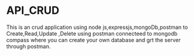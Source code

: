 # API_CRUD
This is an crud application using node js,expressjs,mongoDb,postman to Create,Read,Update ,Delete using postman connecteed to mongodb compass where you can create your own database and grt the server through postman.
